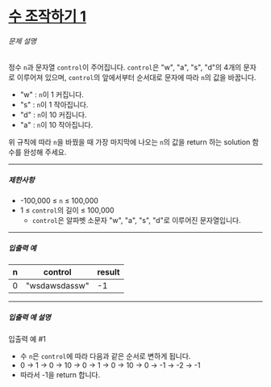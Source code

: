 # [수 조작하기 1](https://school.programmers.co.kr/learn/courses/30/lessons/181926)


###### 문제 설명


정수 `n`과 문자열 `control`이 주어집니다. `control`은 "w", "a", "s", "d"의 4개의 문자로 이루어져 있으며, `control`의 앞에서부터 순서대로 문자에 따라 `n`의 값을 바꿉니다.


* "w" : `n`이 1 커집니다.
* "s" : `n`이 1 작아집니다.
* "d" : `n`이 10 커집니다.
* "a" : `n`이 10 작아집니다.


위 규칙에 따라 `n`을 바꿨을 때 가장 마지막에 나오는 `n`의 값을 return 하는 solution 함수를 완성해 주세요.




---


##### 제한사항


* \-100,000 ≤ `n` ≤ 100,000
* 1 ≤ `control`의 길이 ≤ 100,000
	+ `control`은 알파벳 소문자 "w", "a", "s", "d"로 이루어진 문자열입니다.




---


##### 입출력 예




| n | control | result |
| --- | --- | --- |
| 0 | "wsdawsdassw" | \-1 |




---


##### 입출력 예 설명


입출력 예 \#1


* 수 `n`은 `control`에 따라 다음과 같은 순서로 변하게 됩니다.
* 0 → 1 → 0 → 10 → 0 → 1 → 0 → 10 → 0 → \-1 → \-2 → \-1
* 따라서 \-1을 return 합니다.



